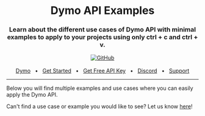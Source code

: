 <div align="center">
  <h1>Dymo API Examples</h1>
  <h3>Learn about the different use cases of Dymo API with minimal examples to apply to your projects using only ctrl + c and ctrl + v.</h3>
  <a href="https://github.com/TPEOficial"> <img alt="GitHub" src="https://img.shields.io/badge/GitHub-purple?style=for-the-badge&logo=github&logoColor=white"/></a>
  <br />
  <br />
  <a href="https://dymo.tpeoficial.com/?ch-pg=gh-dymo-examples">Dymo</a>
  <span>&nbsp;&nbsp;•&nbsp;&nbsp;</span>
  <a href="https://dymo.tpeoficial.com/dash/dymo-api/api-keys?ch-pg=gh-dymo-examples">Get Started</a>
  <span>&nbsp;&nbsp;•&nbsp;&nbsp;</span>
  <a href="https://dymo.tpeoficial.com/dash/dymo-api/api-keys?ch-pg=gh-dymo-examples">Get Free API Key</a>
  <span>&nbsp;&nbsp;•&nbsp;&nbsp;</span>
  <a href="https://tpe.li/dsc">Discord</a>
  <span>&nbsp;&nbsp;•&nbsp;&nbsp;</span>
  <a href="https://support.tpeoficial.com/?ch-pg=gh-dymo-examples">Support</a>
  <br />
  <hr />
</div>

Below you will find multiple examples and use cases where you can easily apply the Dymo API.

Can't find a use case or example you would like to see? Let us know [here](https://tpe.li/dsc?gh-dm-ex-repo)!